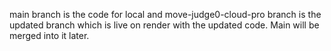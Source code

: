 main branch is the code for local and move-judge0-cloud-pro branch is the updated branch which is live on render with the updated code. Main will be merged into it later.
